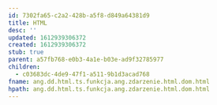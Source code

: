 ```yaml
---
id: 7302fa65-c2a2-428b-a5f8-d849a64381d9
title: HTML
desc: ''
updated: 1612939306372
created: 1612939306372
stub: true
parent: a57fb768-e0b3-4a1e-b03e-ad9f32785977
children:
  - c03683dc-4de9-47f1-a511-9b1d3acad768
fname: ang.dd.html.ts.funkcja.ang.zdarzenie.html.dom.html
hpath: ang.dd.html.ts.funkcja.ang.zdarzenie.html.dom.html
---
```



